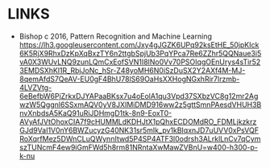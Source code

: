 # LINKS

 - Bishop c 2016, Pattern Recognition and Machine Learning
     https://lh3.googleusercontent.com/Jxy4gJGZK6UPq92ksEtHE_50jpKIck6K5RjX9RhxDzKpXqBxzTY6n2ttgbSpjUb3PqYPca7Re6ZZhr5QQNaue3i5vA0X3WUvLNQ9zunLQmCxEofSVN1I8lNo0Vv70PSOIqgOEnUrys4sTir523EMDSXhKl1R_RbjJoNc_hSr-Z48yoMH6N0iSzDuSX2Y2AXf4M-MJ-8qemAfdS7QeAV-EU0gF4BhU78lS69OaHsXXHogNGxhRir7lrzmb-4LVZVtg-6eBefbW6PjZrkxDJYAPaaBKsx7u4oEolA1qu3Vpd37SXbzVC8g12mr2AgwzW5Qggnl6SSxmAQV0yV8JXIMiDMD916ww2z5gttSmnPAesdVHUH3BnvXnbdsA5KaQ91uRiJDHmgD1tk-8n9-EoxT0-AVyAfJVtOhoxCIA7f9cHUMMLdKDHJtX1pQhxECDOMdRO_FDMLjkzkrzGJd9VaI1V0nY6BWZucyzG40NK31sr5mIk_pv1kBIqxnJD7uUVV0xPsVQFRoXqrfMez5DWnCLuQWynnItwd5P4SP4ATF3l0odrsh3ALrklLnCv7qCymszTUNcmF4ew9iGmFWd5h8rm81NRntaXwMawZVBnU=w400-h300-p-k-nu
     
     
